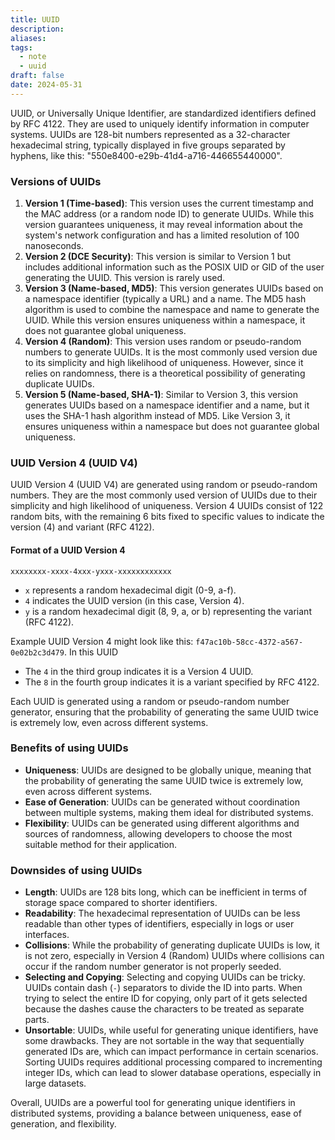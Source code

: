 ```yaml
---
title: UUID
description: 
aliases: 
tags:
  - note
  - uuid
draft: false
date: 2024-05-31
---
```

UUID, or Universally Unique Identifier, are standardized identifiers defined by RFC 4122. They are used to uniquely identify information in computer systems. UUIDs are 128-bit numbers represented as a 32-character hexadecimal string, typically displayed in five groups separated by hyphens, like this: "550e8400-e29b-41d4-a716-446655440000".

### Versions of UUIDs
1. **Version 1 (Time-based)**: This version uses the current timestamp and the MAC address (or a random node ID) to generate UUIDs. While this version guarantees uniqueness, it may reveal information about the system's network configuration and has a limited resolution of 100 nanoseconds.
2. **Version 2 (DCE Security)**: This version is similar to Version 1 but includes additional information such as the POSIX UID or GID of the user generating the UUID. This version is rarely used.
3. **Version 3 (Name-based, MD5)**: This version generates UUIDs based on a namespace identifier (typically a URL) and a name. The MD5 hash algorithm is used to combine the namespace and name to generate the UUID. While this version ensures uniqueness within a namespace, it does not guarantee global uniqueness.
4. **Version 4 (Random)**: This version uses random or pseudo-random numbers to generate UUIDs. It is the most commonly used version due to its simplicity and high likelihood of uniqueness. However, since it relies on randomness, there is a theoretical possibility of generating duplicate UUIDs.
5. **Version 5 (Name-based, SHA-1)**: Similar to Version 3, this version generates UUIDs based on a namespace identifier and a name, but it uses the SHA-1 hash algorithm instead of MD5. Like Version 3, it ensures uniqueness within a namespace but does not guarantee global uniqueness.

### UUID Version 4 (UUID V4)
UUID Version 4 (UUID V4) are generated using random or pseudo-random numbers. They are the most commonly used version of UUIDs due to their simplicity and high likelihood of uniqueness. Version 4 UUIDs consist of 122 random bits, with the remaining 6 bits fixed to specific values to indicate the version (4) and variant (RFC 4122).

#### Format of a UUID Version 4 
```
xxxxxxxx-xxxx-4xxx-yxxx-xxxxxxxxxxxx
```

- `x` represents a random hexadecimal digit (0-9, a-f).
- `4` indicates the UUID version (in this case, Version 4).
- `y` is a random hexadecimal digit (8, 9, a, or b) representing the variant (RFC 4122).

 Example UUID Version 4 might look like this: `f47ac10b-58cc-4372-a567-0e02b2c3d479`. In this UUID
- The `4` in the third group indicates it is a Version 4 UUID.
- The `8` in the fourth group indicates it is a variant specified by RFC 4122.

Each UUID is generated using a random or pseudo-random number generator, ensuring that the probability of generating the same UUID twice is extremely low, even across different systems.

### Benefits of using UUIDs
- **Uniqueness**: UUIDs are designed to be globally unique, meaning that the probability of generating the same UUID twice is extremely low, even across different systems.
- **Ease of Generation**: UUIDs can be generated without coordination between multiple systems, making them ideal for distributed systems.
- **Flexibility**: UUIDs can be generated using different algorithms and sources of randomness, allowing developers to choose the most suitable method for their application.

### Downsides of using UUIDs
- **Length**: UUIDs are 128 bits long, which can be inefficient in terms of storage space compared to shorter identifiers.
- **Readability**: The hexadecimal representation of UUIDs can be less readable than other types of identifiers, especially in logs or user interfaces.
- **Collisions**: While the probability of generating duplicate UUIDs is low, it is not zero, especially in Version 4 (Random) UUIDs where collisions can occur if the random number generator is not properly seeded.
- **Selecting and Copying**: Selecting and copying UUIDs can be tricky. UUIDs contain dash (`-`) separators to divide the ID into parts. When trying to select the entire ID for copying, only part of it gets selected because the dashes cause the characters to be treated as separate parts.
- **Unsortable**: UUIDs, while useful for generating unique identifiers, have some drawbacks. They are not sortable in the way that sequentially generated IDs are, which can impact performance in certain scenarios. Sorting UUIDs requires additional processing compared to incrementing integer IDs, which can lead to slower database operations, especially in large datasets.

Overall, UUIDs are a powerful tool for generating unique identifiers in distributed systems, providing a balance between uniqueness, ease of generation, and flexibility.